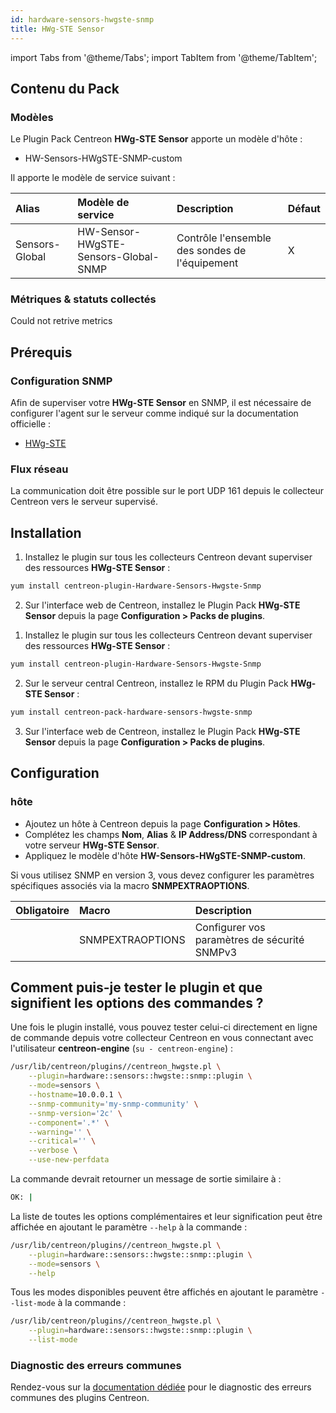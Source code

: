 ```yaml
---
id: hardware-sensors-hwgste-snmp
title: HWg-STE Sensor
---
```

import Tabs from '@theme/Tabs';
import TabItem from '@theme/TabItem';


## Contenu du Pack

### Modèles

Le Plugin Pack Centreon **HWg-STE Sensor** apporte un modèle d'hôte :

* HW-Sensors-HWgSTE-SNMP-custom

Il apporte le modèle de service suivant :

| Alias          | Modèle de service                    | Description                                    | Défaut |
|:---------------|:-------------------------------------|:-----------------------------------------------|:-------|
| Sensors-Global | HW-Sensor-HWgSTE-Sensors-Global-SNMP | Contrôle l'ensemble des sondes de l'équipement | X      |

### Métriques & statuts collectés

<Tabs groupId="sync">
<TabItem value="Sensors-Global" label="Sensors-Global">

Could not retrive metrics

</TabItem>
</Tabs>

## Prérequis

### Configuration SNMP

Afin de superviser votre **HWg-STE Sensor** en SNMP,  il est nécessaire de configurer l'agent sur le serveur comme indiqué sur la documentation officielle :
* [HWg-STE](https://www.hw-group.com/revision-overview/manuals)

### Flux réseau

La communication doit être possible sur le port UDP 161 depuis le collecteur
Centreon vers le serveur supervisé.

## Installation

<Tabs groupId="sync">
<TabItem value="Online License" label="Online License">

1. Installez le plugin sur tous les collecteurs Centreon devant superviser des ressources **HWg-STE Sensor** :

```bash
yum install centreon-plugin-Hardware-Sensors-Hwgste-Snmp
```

2. Sur l'interface web de Centreon, installez le Plugin Pack **HWg-STE Sensor** depuis la page **Configuration > Packs de plugins**.

</TabItem>
<TabItem value="Offline License" label="Offline License">

1. Installez le plugin sur tous les collecteurs Centreon devant superviser des ressources **HWg-STE Sensor** :

```bash
yum install centreon-plugin-Hardware-Sensors-Hwgste-Snmp
```

2. Sur le serveur central Centreon, installez le RPM du Plugin Pack **HWg-STE Sensor** :

```bash
yum install centreon-pack-hardware-sensors-hwgste-snmp
```

3. Sur l'interface web de Centreon, installez le Plugin Pack **HWg-STE Sensor** depuis la page **Configuration > Packs de plugins**.

</TabItem>
</Tabs>

## Configuration

### hôte

* Ajoutez un hôte à Centreon depuis la page **Configuration > Hôtes**.
* Complétez les champs **Nom**, **Alias** & **IP Address/DNS** correspondant à votre serveur **HWg-STE Sensor**.
* Appliquez le modèle d'hôte **HW-Sensors-HWgSTE-SNMP-custom**.

Si vous utilisez SNMP en version 3, vous devez configurer les paramètres
spécifiques associés via la macro **SNMPEXTRAOPTIONS**.

| Obligatoire | Macro            | Description                                  |
|:------------|:-----------------|:---------------------------------------------|
|             | SNMPEXTRAOPTIONS | Configurer vos paramètres de sécurité SNMPv3 |

## Comment puis-je tester le plugin et que signifient les options des commandes ?

Une fois le plugin installé, vous pouvez tester celui-ci directement en ligne
de commande depuis votre collecteur Centreon en vous connectant avec
l'utilisateur **centreon-engine** (`su - centreon-engine`) :

```bash
/usr/lib/centreon/plugins//centreon_hwgste.pl \
    --plugin=hardware::sensors::hwgste::snmp::plugin \
    --mode=sensors \
    --hostname=10.0.0.1 \
    --snmp-community='my-snmp-community' \
    --snmp-version='2c' \
    --component='.*' \
    --warning='' \
    --critical='' \
    --verbose \
    --use-new-perfdata
```

La commande devrait retourner un message de sortie similaire à :

```bash
OK: | 
```

La liste de toutes les options complémentaires et leur signification peut être
affichée en ajoutant le paramètre `--help` à la commande :

```bash
/usr/lib/centreon/plugins//centreon_hwgste.pl \
    --plugin=hardware::sensors::hwgste::snmp::plugin \
    --mode=sensors \
    --help
```

Tous les modes disponibles peuvent être affichés en ajoutant le paramètre
`--list-mode` à la commande :

```bash
/usr/lib/centreon/plugins//centreon_hwgste.pl \
    --plugin=hardware::sensors::hwgste::snmp::plugin \
    --list-mode
```

### Diagnostic des erreurs communes

Rendez-vous sur la [documentation dédiée](../getting-started/how-to-guides/troubleshooting-plugins.md)
pour le diagnostic des erreurs communes des plugins Centreon.